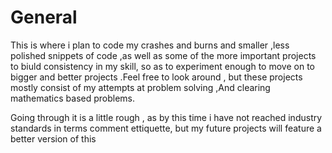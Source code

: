 # General
This is where i plan to code my crashes and burns and smaller  ,less polished snippets of code ,as well as some of  the more important projects to biuld consistency in my skill,
so as to experiment enough to move on to bigger and better projects .Feel free to look around , but these projects mostly consist of my attempts at problem solving  ,And clearing mathematics based problems.  

Going through it is a little rough , as by this time i have not reached industry standards in terms comment ettiquette, but my future projects will 
feature a better version of this 
